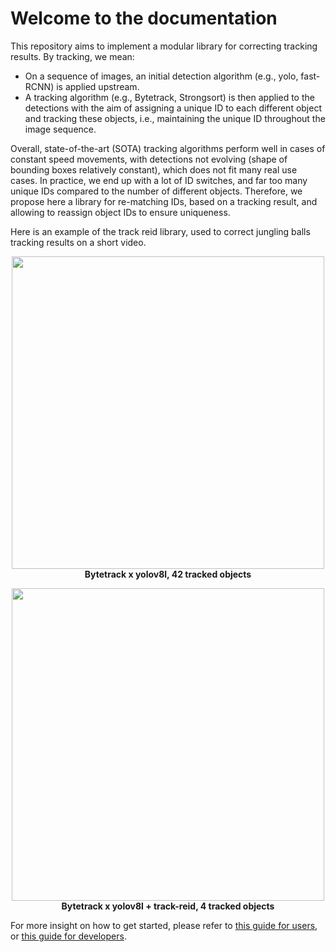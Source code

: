 # Welcome to the documentation

This repository aims to implement a modular library for correcting tracking results. By tracking, we mean:

- On a sequence of images, an initial detection algorithm (e.g., yolo, fast-RCNN) is applied upstream.
- A tracking algorithm (e.g., Bytetrack, Strongsort) is then applied to the detections with the aim of assigning a unique ID to each different object and tracking these objects, i.e., maintaining the unique ID throughout the image sequence.

Overall, state-of-the-art (SOTA) tracking algorithms perform well in cases of constant speed movements, with detections not evolving (shape of bounding boxes relatively constant), which does not fit many real use cases. In practice, we end up with a lot of ID switches, and far too many unique IDs compared to the number of different objects. Therefore, we propose here a library for re-matching IDs, based on a tracking result, and allowing to reassign object IDs to ensure uniqueness.

Here is an example of the track reid library, used to correct jungling balls tracking results on a short video.

<p align="center">
  <img src="https://storage.googleapis.com/track-reid/assets/output_no_reid.gif" width="500"/><br>
  <b>Bytetrack x yolov8l, 42 tracked objects</b>
</p>
<p align="center">
  <img src="https://storage.googleapis.com/track-reid/assets/output_with_reid.gif" width="500"/><br>
  <b>Bytetrack x yolov8l + track-reid, 4 tracked objects </b>
</p>

For more insight on how to get started, please refer to [this guide for users](quickstart_user.md), or [this guide for developers](quickstart_dev.md).
